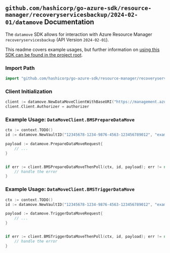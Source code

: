 
## `github.com/hashicorp/go-azure-sdk/resource-manager/recoveryservicesbackup/2024-02-01/datamove` Documentation

The `datamove` SDK allows for interaction with Azure Resource Manager `recoveryservicesbackup` (API Version `2024-02-01`).

This readme covers example usages, but further information on [using this SDK can be found in the project root](https://github.com/hashicorp/go-azure-sdk/tree/main/docs).

### Import Path

```go
import "github.com/hashicorp/go-azure-sdk/resource-manager/recoveryservicesbackup/2024-02-01/datamove"
```


### Client Initialization

```go
client := datamove.NewDataMoveClientWithBaseURI("https://management.azure.com")
client.Client.Authorizer = authorizer
```


### Example Usage: `DataMoveClient.BMSPrepareDataMove`

```go
ctx := context.TODO()
id := datamove.NewVaultID("12345678-1234-9876-4563-123456789012", "example-resource-group", "vaultValue")

payload := datamove.PrepareDataMoveRequest{
	// ...
}


if err := client.BMSPrepareDataMoveThenPoll(ctx, id, payload); err != nil {
	// handle the error
}
```


### Example Usage: `DataMoveClient.BMSTriggerDataMove`

```go
ctx := context.TODO()
id := datamove.NewVaultID("12345678-1234-9876-4563-123456789012", "example-resource-group", "vaultValue")

payload := datamove.TriggerDataMoveRequest{
	// ...
}


if err := client.BMSTriggerDataMoveThenPoll(ctx, id, payload); err != nil {
	// handle the error
}
```
